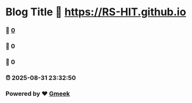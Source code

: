 # Blog Title :link: https://RS-HIT.github.io 
### :page_facing_up: [0](https://RS-HIT.github.io/tag.html) 
### :speech_balloon: 0 
### :hibiscus: 0 
### :alarm_clock: 2025-08-31 23:32:50 
### Powered by :heart: [Gmeek](https://github.com/Meekdai/Gmeek)
